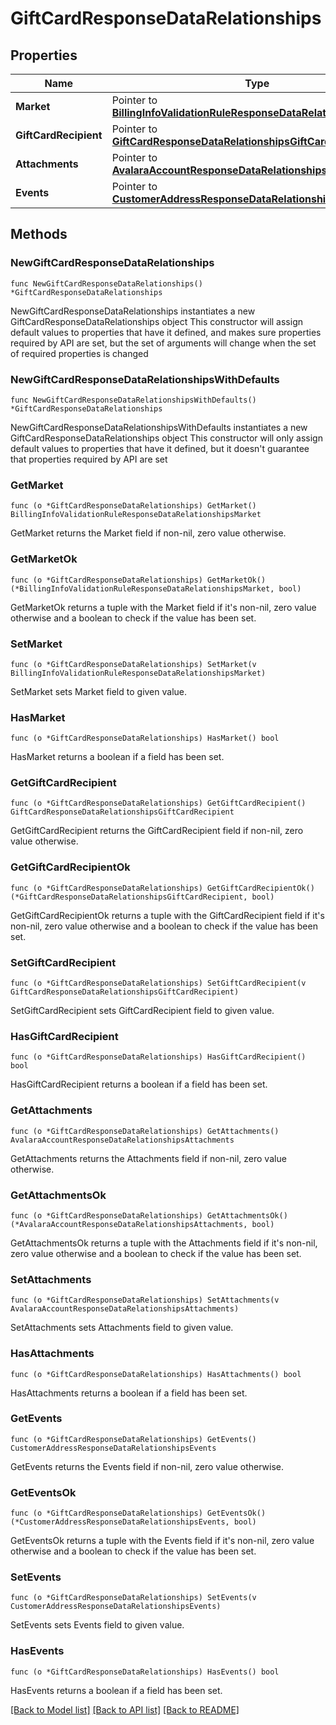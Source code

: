 # GiftCardResponseDataRelationships

## Properties

Name | Type | Description | Notes
------------ | ------------- | ------------- | -------------
**Market** | Pointer to [**BillingInfoValidationRuleResponseDataRelationshipsMarket**](BillingInfoValidationRuleResponseDataRelationshipsMarket.md) |  | [optional] 
**GiftCardRecipient** | Pointer to [**GiftCardResponseDataRelationshipsGiftCardRecipient**](GiftCardResponseDataRelationshipsGiftCardRecipient.md) |  | [optional] 
**Attachments** | Pointer to [**AvalaraAccountResponseDataRelationshipsAttachments**](AvalaraAccountResponseDataRelationshipsAttachments.md) |  | [optional] 
**Events** | Pointer to [**CustomerAddressResponseDataRelationshipsEvents**](CustomerAddressResponseDataRelationshipsEvents.md) |  | [optional] 

## Methods

### NewGiftCardResponseDataRelationships

`func NewGiftCardResponseDataRelationships() *GiftCardResponseDataRelationships`

NewGiftCardResponseDataRelationships instantiates a new GiftCardResponseDataRelationships object
This constructor will assign default values to properties that have it defined,
and makes sure properties required by API are set, but the set of arguments
will change when the set of required properties is changed

### NewGiftCardResponseDataRelationshipsWithDefaults

`func NewGiftCardResponseDataRelationshipsWithDefaults() *GiftCardResponseDataRelationships`

NewGiftCardResponseDataRelationshipsWithDefaults instantiates a new GiftCardResponseDataRelationships object
This constructor will only assign default values to properties that have it defined,
but it doesn't guarantee that properties required by API are set

### GetMarket

`func (o *GiftCardResponseDataRelationships) GetMarket() BillingInfoValidationRuleResponseDataRelationshipsMarket`

GetMarket returns the Market field if non-nil, zero value otherwise.

### GetMarketOk

`func (o *GiftCardResponseDataRelationships) GetMarketOk() (*BillingInfoValidationRuleResponseDataRelationshipsMarket, bool)`

GetMarketOk returns a tuple with the Market field if it's non-nil, zero value otherwise
and a boolean to check if the value has been set.

### SetMarket

`func (o *GiftCardResponseDataRelationships) SetMarket(v BillingInfoValidationRuleResponseDataRelationshipsMarket)`

SetMarket sets Market field to given value.

### HasMarket

`func (o *GiftCardResponseDataRelationships) HasMarket() bool`

HasMarket returns a boolean if a field has been set.

### GetGiftCardRecipient

`func (o *GiftCardResponseDataRelationships) GetGiftCardRecipient() GiftCardResponseDataRelationshipsGiftCardRecipient`

GetGiftCardRecipient returns the GiftCardRecipient field if non-nil, zero value otherwise.

### GetGiftCardRecipientOk

`func (o *GiftCardResponseDataRelationships) GetGiftCardRecipientOk() (*GiftCardResponseDataRelationshipsGiftCardRecipient, bool)`

GetGiftCardRecipientOk returns a tuple with the GiftCardRecipient field if it's non-nil, zero value otherwise
and a boolean to check if the value has been set.

### SetGiftCardRecipient

`func (o *GiftCardResponseDataRelationships) SetGiftCardRecipient(v GiftCardResponseDataRelationshipsGiftCardRecipient)`

SetGiftCardRecipient sets GiftCardRecipient field to given value.

### HasGiftCardRecipient

`func (o *GiftCardResponseDataRelationships) HasGiftCardRecipient() bool`

HasGiftCardRecipient returns a boolean if a field has been set.

### GetAttachments

`func (o *GiftCardResponseDataRelationships) GetAttachments() AvalaraAccountResponseDataRelationshipsAttachments`

GetAttachments returns the Attachments field if non-nil, zero value otherwise.

### GetAttachmentsOk

`func (o *GiftCardResponseDataRelationships) GetAttachmentsOk() (*AvalaraAccountResponseDataRelationshipsAttachments, bool)`

GetAttachmentsOk returns a tuple with the Attachments field if it's non-nil, zero value otherwise
and a boolean to check if the value has been set.

### SetAttachments

`func (o *GiftCardResponseDataRelationships) SetAttachments(v AvalaraAccountResponseDataRelationshipsAttachments)`

SetAttachments sets Attachments field to given value.

### HasAttachments

`func (o *GiftCardResponseDataRelationships) HasAttachments() bool`

HasAttachments returns a boolean if a field has been set.

### GetEvents

`func (o *GiftCardResponseDataRelationships) GetEvents() CustomerAddressResponseDataRelationshipsEvents`

GetEvents returns the Events field if non-nil, zero value otherwise.

### GetEventsOk

`func (o *GiftCardResponseDataRelationships) GetEventsOk() (*CustomerAddressResponseDataRelationshipsEvents, bool)`

GetEventsOk returns a tuple with the Events field if it's non-nil, zero value otherwise
and a boolean to check if the value has been set.

### SetEvents

`func (o *GiftCardResponseDataRelationships) SetEvents(v CustomerAddressResponseDataRelationshipsEvents)`

SetEvents sets Events field to given value.

### HasEvents

`func (o *GiftCardResponseDataRelationships) HasEvents() bool`

HasEvents returns a boolean if a field has been set.


[[Back to Model list]](../README.md#documentation-for-models) [[Back to API list]](../README.md#documentation-for-api-endpoints) [[Back to README]](../README.md)



